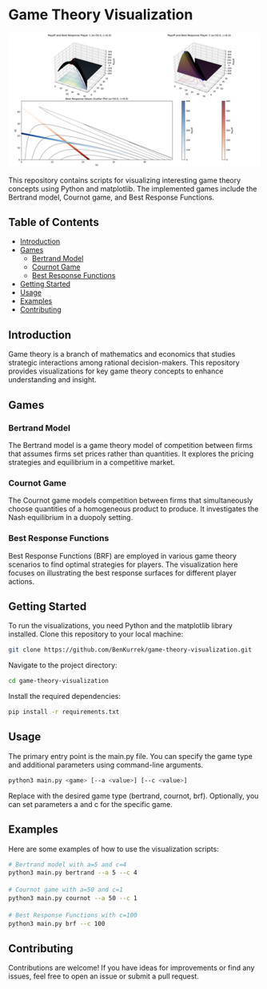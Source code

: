 # Game Theory Visualization

![Cournot Game](./static/cournot.png)

This repository contains scripts for visualizing interesting game theory concepts using Python and matplotlib. The implemented games include the Bertrand model, Cournot game, and Best Response Functions.

## Table of Contents

- [Introduction](#introduction)
- [Games](#games)
  - [Bertrand Model](#bertrand-model)
  - [Cournot Game](#cournot-game)
  - [Best Response Functions](#best-response-functions)
- [Getting Started](#getting-started)
- [Usage](#usage)
- [Examples](#examples)
- [Contributing](#contributing)

## Introduction

Game theory is a branch of mathematics and economics that studies strategic interactions among rational decision-makers. This repository provides visualizations for key game theory concepts to enhance understanding and insight.

## Games

### Bertrand Model

The Bertrand model is a game theory model of competition between firms that assumes firms set prices rather than quantities. It explores the pricing strategies and equilibrium in a competitive market.

### Cournot Game

The Cournot game models competition between firms that simultaneously choose quantities of a homogeneous product to produce. It investigates the Nash equilibrium in a duopoly setting.

### Best Response Functions

Best Response Functions (BRF) are employed in various game theory scenarios to find optimal strategies for players. The visualization here focuses on illustrating the best response surfaces for different player actions.

## Getting Started

To run the visualizations, you need Python and the matplotlib library installed. Clone this repository to your local machine:

```bash
git clone https://github.com/BenKurrek/game-theory-visualization.git
```

Navigate to the project directory:

```bash
cd game-theory-visualization
```

Install the required dependencies:

```bash
pip install -r requirements.txt
```

## Usage

The primary entry point is the main.py file. You can specify the game type and additional parameters using command-line arguments.

```bash
python3 main.py <game> [--a <value>] [--c <value>]
```

Replace <game> with the desired game type (bertrand, cournot, brf). Optionally, you can set parameters a and c for the specific game.


## Examples

Here are some examples of how to use the visualization scripts:

```bash
# Bertrand model with a=5 and c=4
python3 main.py bertrand --a 5 --c 4

# Cournot game with a=50 and c=1
python3 main.py cournot --a 50 --c 1

# Best Response Functions with c=100
python3 main.py brf --c 100
```

## Contributing

Contributions are welcome! If you have ideas for improvements or find any issues, feel free to open an issue or submit a pull request.